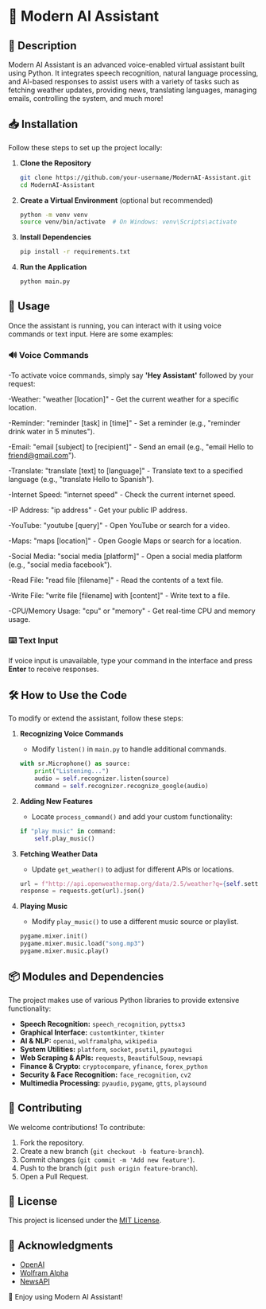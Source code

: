 # 🚀 Modern AI Assistant

## 📝 Description
Modern AI Assistant is an advanced voice-enabled virtual assistant built using Python. It integrates speech recognition, natural language processing, and AI-based responses to assist users with a variety of tasks such as fetching weather updates, providing news, translating languages, managing emails, controlling the system, and much more!

## 📥 Installation
Follow these steps to set up the project locally:

1. **Clone the Repository**
   ```bash
   git clone https://github.com/your-username/ModernAI-Assistant.git
   cd ModernAI-Assistant
   ```


2. **Create a Virtual Environment** (optional but recommended)
   ```bash
   python -m venv venv
   source venv/bin/activate  # On Windows: venv\Scripts\activate
   ```

3. **Install Dependencies**
   ```bash
   pip install -r requirements.txt
   ```

4. **Run the Application**
   ```bash
   python main.py
   ```

## 🎯 Usage
Once the assistant is running, you can interact with it using voice commands or text input. Here are some examples:

### 🔊 Voice Commands
-To activate voice commands, simply say **'Hey Assistant'** followed by your request:

-Weather: "weather [location]" - Get the current weather for a specific location.

-Reminder: "reminder [task] in [time]" - Set a reminder (e.g., "reminder drink water in 5 minutes").

-Email: "email [subject] to [recipient]" - Send an email (e.g., "email Hello to friend@gmail.com").

-Translate: "translate [text] to [language]" - Translate text to a specified language (e.g., "translate Hello to Spanish").

-Internet Speed: "internet speed" - Check the current internet speed.

-IP Address: "ip address" - Get your public IP address.

-YouTube: "youtube [query]" - Open YouTube or search for a video.

-Maps: "maps [location]" - Open Google Maps or search for a location.

-Social Media: "social media [platform]" - Open a social media platform (e.g., "social media facebook").

-Read File: "read file [filename]" - Read the contents of a text file.

-Write File: "write file [filename] with [content]" - Write text to a file.

-CPU/Memory Usage: "cpu" or "memory" - Get real-time CPU and memory usage.

### ⌨️ Text Input
If voice input is unavailable, type your command in the interface and press **Enter** to receive responses.

## 🛠 How to Use the Code
To modify or extend the assistant, follow these steps:

1. **Recognizing Voice Commands**
   - Modify `listen()` in `main.py` to handle additional commands.
   ```python
   with sr.Microphone() as source:
       print("Listening...")
       audio = self.recognizer.listen(source)
       command = self.recognizer.recognize_google(audio)
   ```

2. **Adding New Features**
   - Locate `process_command()` and add your custom functionality:
   ```python
   if "play music" in command:
       self.play_music()
   ```

3. **Fetching Weather Data**
   - Update `get_weather()` to adjust for different APIs or locations.
   ```python
   url = f"http://api.openweathermap.org/data/2.5/weather?q={self.settings['city']}&appid={self.settings['weather_api_key']}&units=metric"
   response = requests.get(url).json()
   ```

4. **Playing Music**
   - Modify `play_music()` to use a different music source or playlist.
   ```python
   pygame.mixer.init()
   pygame.mixer.music.load("song.mp3")
   pygame.mixer.music.play()
   ```

## 📦 Modules and Dependencies
The project makes use of various Python libraries to provide extensive functionality:

- **Speech Recognition:** `speech_recognition`, `pyttsx3`
- **Graphical Interface:** `customtkinter`, `tkinter`
- **AI & NLP:** `openai`, `wolframalpha`, `wikipedia`
- **System Utilities:** `platform`, `socket`, `psutil`, `pyautogui`
- **Web Scraping & APIs:** `requests`, `BeautifulSoup`, `newsapi`
- **Finance & Crypto:** `cryptocompare`, `yfinance`, `forex_python`
- **Security & Face Recognition:** `face_recognition`, `cv2`
- **Multimedia Processing:** `pyaudio`, `pygame`, `gtts`, `playsound`

## 🤝 Contributing
We welcome contributions! To contribute:
1. Fork the repository.
2. Create a new branch (`git checkout -b feature-branch`).
3. Commit changes (`git commit -m 'Add new feature'`).
4. Push to the branch (`git push origin feature-branch`).
5. Open a Pull Request.

## 📜 License
This project is licensed under the [MIT License](LICENSE).

## 🙌 Acknowledgments
- [OpenAI](https://openai.com/)
- [Wolfram Alpha](https://www.wolframalpha.com/)
- [NewsAPI](https://newsapi.org/)

🎉 Enjoy using Modern AI Assistant!

